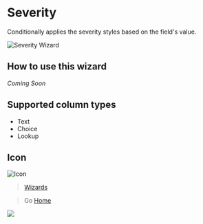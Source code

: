 # Severity

Conditionally applies the severity styles based on the field's value.

![Severity Wizard](../assets/WizardSeverity.png)

## How to use this wizard

_Coming Soon_

## Supported column types
- Text
- Choice
- Lookup

## Icon

![Icon](../assets/icons/Info.png)

> [Wizards](./index.md)

> Go [Home](../index.md)

![](https://pnptelemetry.azurewebsites.net/sp-dev-solutions/solutions/ColumnFormatter/wiki/Wizards/Severity)